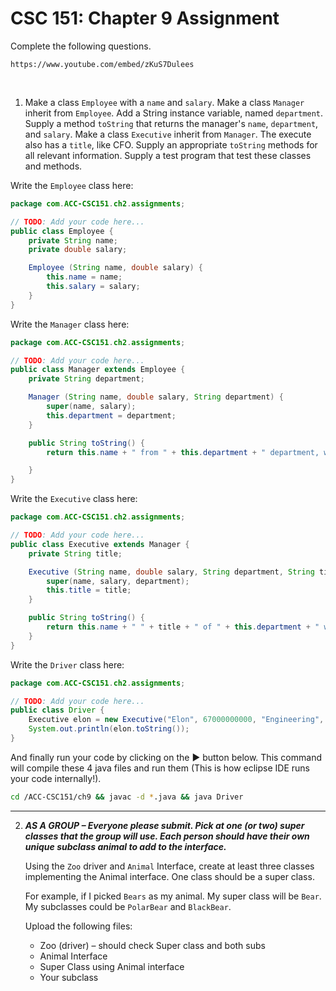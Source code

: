 # CSC 151: Chapter 9 Assignment

Complete the following questions.

```|{type:'youtube'}
https://www.youtube.com/embed/zKuS7Dulees
```

<br>

1. Make a class `Employee` with a `name` and `salary`. Make a class `Manager` inherit from `Employee`. Add a String instance variable, named `department`. Supply a method `toString` that returns the manager's `name`, `department`, and `salary`. Make a class `Executive` inherit from `Manager`. The execute also has a `title`, like CFO. Supply an appropriate `toString` methods for all relevant information. Supply a test program that test these classes and methods.

Write the `Employee` class here:

```java | {type: 'file', path: '/ACC-CSC151/ch9/Employee.java'}
package com.ACC-CSC151.ch2.assignments;

// TODO: Add your code here...
public class Employee {
    private String name;
    private double salary;

    Employee (String name, double salary) {
        this.name = name;
        this.salary = salary;
    }
}
```

Write the `Manager` class here:

```java | {type: 'file', path: '/ACC-CSC151/ch9/Manager.java'}
package com.ACC-CSC151.ch2.assignments;

// TODO: Add your code here...
public class Manager extends Employee {
    private String department;

    Manager (String name, double salary, String department) {
        super(name, salary);
        this.department = department;
    }

    public String toString() {
        return this.name + " from " + this.department + " department, with salary of $" + this.salary;

    }
}
```

Write the `Executive` class here:

```java | {type: 'file', path: '/ACC-CSC151/ch9/Executive.java'}
package com.ACC-CSC151.ch2.assignments;

// TODO: Add your code here...
public class Executive extends Manager {
    private String title;

    Executive (String name, double salary, String department, String title) {
        super(name, salary, department);
        this.title = title;
    }

    public String toString() {
        return this.name + " " + title + " of " + this.department + " with salary of $" + this.salary;
    }
}
```

Write the `Driver` class here:

```java | {type: 'file', path: '/ACC-CSC151/ch9/Driver.java'}
package com.ACC-CSC151.ch2.assignments;

// TODO: Add your code here...
public class Driver {
    Executive elon = new Executive("Elon", 67000000000, "Engineering", "CEO");
    System.out.println(elon.toString());
}
```

And finally run your code by clicking on the ▶ button below. This command will compile these 4 java files and run them (This is how eclipse IDE runs your code internally!).

```bash | {type: 'command'}
cd /ACC-CSC151/ch9 && javac -d *.java && java Driver
```

---

2. _**AS A GROUP – Everyone please submit. Pick at one (or two) super classes that the group will use. Each person should have their own unique subclass animal to add to the interface.**_

    Using the `Zoo` driver and `Animal` Interface, create at least three classes implementing the Animal interface. One class should be a super class.

    For example, if I picked `Bears` as my animal. My super class will be `Bear`. My subclasses could be `PolarBear` and `BlackBear`.

    Upload the following files:

    - Zoo (driver) – should check Super class and both subs
    - Animal Interface
    - Super Class using Animal interface
    - Your subclass

    ```java

    ```
